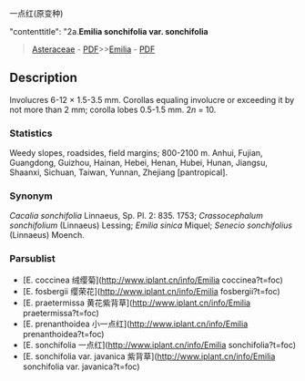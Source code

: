 一点红(原变种)

 

  "contenttitle": "2a.**Emilia sonchifolia var. sonchifolia**

> [Asteraceae](http://www.iplant.cn/info/Asteraceae?t=foc) - [PDF](http://www.iplant.cn/foc/pdf/Asteraceae.pdf)>>[Emilia](http://www.iplant.cn/info/Emilia?t=foc) - [PDF](http://www.iplant.cn/foc/pdf/Emilia.pdf)

## Description

Involucres 6-12 × 1.5-3.5 mm. Corollas equaling involucre or exceeding it by not more than 2 mm; corolla lobes 0.5-1.5 mm. 2*n* = 10.

### Statistics
Weedy slopes, roadsides, field margins; 800-2100 m. Anhui, Fujian, Guangdong, Guizhou, Hainan, Hebei, Henan, Hubei, Hunan, Jiangsu, Shaanxi, Sichuan, Taiwan, Yunnan, Zhejiang [pantropical].

### Synonym
*Cacalia sonchifolia* Linnaeus, Sp. Pl. 2: 835. 1753; *Crassocephalum sonchifolium* (Linnaeus) Lessing; *Emilia sinica* Miquel; *Senecio sonchifolius* (Linnaeus) Moench.

### Parsublist

* [E.  coccinea  绒缨菊](http://www.iplant.cn/info/Emilia coccinea?t=foc)
* [E.  fosbergii  缨荣花](http://www.iplant.cn/info/Emilia fosbergii?t=foc)
* [E.  praetermissa  黄花紫背草](http://www.iplant.cn/info/Emilia praetermissa?t=foc)
* [E.  prenanthoidea  小一点红](http://www.iplant.cn/info/Emilia prenanthoidea?t=foc)
* [E.  sonchifolia  一点红](http://www.iplant.cn/info/Emilia sonchifolia?t=foc)
* [E.  sonchifolia var. javanica  紫背草](http://www.iplant.cn/info/Emilia sonchifolia var. javanica?t=foc)
